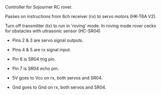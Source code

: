Controller for Sojourner RC rover.

Passes on instructions from 6ch receiver (rx) to servo motors (HK-T6A V2).

Turn off transmitter (tx) to run in 'roving' mode.
In roving mode rover cecks for obstacles with ultrasonic sensor (HC-SR04)

* Pins 2 & 3 are servo signal outputs.
* Pins 4 & 5 are rx signal input.
* Pin 6 is SR04 trig pin.
* Pin 7 is SR04 echo pin.

* 5V goes to Vcc on rx, both servos and SR04.
* Gnd goes to Gnd on rx, both servos and SR04.
